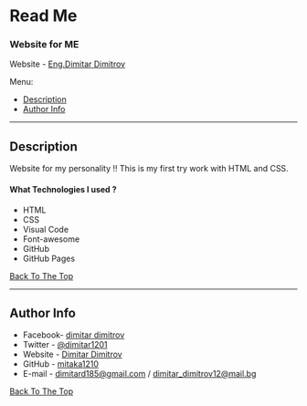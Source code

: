 # Read Me

### Website for ME

Website - [Eng.Dimitar Dimitrov](https://mitaka1210.github.io/My-Portfolio/)

Menu:

- [Description](#description)
- [Author Info](#author-info)

---

## Description

Website for my personality !! This is my first try work with HTML and CSS.

#### What Technologies  I used ?

- HTML
- CSS
- Visual Code
- Font-awesome
- GitHub
- GitHub Pages

[Back To The Top](#read-me-template)



---



## Author Info

- Facebook- [dimitar dimitrov](https://www.facebook.com/mitaka1210)
- Twitter - [@dimitar1201](https://twitter.com/dimitar1201)
- Website - [Dimitar Dimitrov](https://mitaka1210.github.io/My-Portfolio/)
- GitHub - [mitaka1210](https://github.com/mitaka1210?tab=repositories)
- E-mail - dimitard185@gmail.com / dimitar_dimitrov12@mail.bg

[Back To The Top](#Read-Me)

